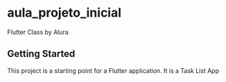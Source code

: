 # aula_projeto_inicial

Flutter Class by Alura

## Getting Started

This project is a starting point for a Flutter application.
 It is a Task List App
